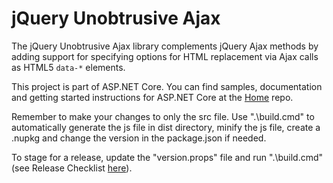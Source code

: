 jQuery Unobtrusive Ajax
=============================

The jQuery Unobtrusive Ajax library complements jQuery Ajax methods by adding support for specifying options for HTML replacement via Ajax calls as HTML5 `data-*` elements.

This project is part of ASP.NET Core. You can find samples, documentation and getting started instructions for ASP.NET Core at the [Home](https://github.com/aspnet/home) repo.

Remember to make your changes to only the src file. Use ".\build.cmd" to automatically generate the js file in dist directory, minify the js file, create a .nupkg and change the version in the package.json if needed.

To stage for a release, update the "version.props" file and run ".\build.cmd" (see Release Checklist [here](https://github.com/aspnet/jquery-ajax-unobtrusive/wiki/Release-checklist)).
